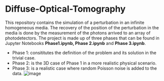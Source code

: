 # Diffuse-Optical-Tomography

This repository contains the simulation of a perturbation in an infinite homogeneous media. The recovery of the position of the perturbation in the media is 
done by the measurement of the photons arrived to an array of photodetectors. The project is made up of three phases that can be found in Jupyter Notebooks **Phase1.ipynb, 
Phase 2.ipynb** and **Phase 3.ipynb**. 

- Phase 1: consititutes the definition of the problem and its solution in the trivial case. 
- Phase 2: is the 3D case of Phase 1 in a more realistic physical scenario.
- Phase 3: is a realistic case where random Poisson noise is added to the data. 
![image](https://user-images.githubusercontent.com/34752909/132074242-48028519-6580-4acd-9a17-a8efac636f1f.png)
